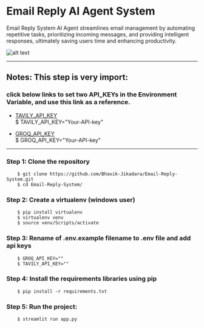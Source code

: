# Email Reply AI Agent System

Email Reply System AI Agent streamlines email management by automating repetitive tasks, prioritizing incoming messages, and providing intelligent responses, ultimately saving users time and enhancing productivity.

![alt text]([https://i.ytimg.com/vi/fKMHKlO-sE4/sddefault.jpg](https://mega.nz/file/i7YmkQZL#no5rmTb5lXa5OZWfXPt5jyZ06bGEvBMGlZ8fY_GKzXs))

---

## Notes: This step is very import:

### click below links to set two API_KEYs in the Environment Variable, and use this link as a reference.

- [TAVILY_API_KEY](https://app.tavily.com/)  
   $ TAVILY_API_KEY="Your-API-key"

- [GROQ_API_KEY](https://console.groq.com/keys)  
   $ GROQ_API_KEY="Your-API-key"

---

### Step 1: Clone the repository

```
    $ git clone https://github.com/Bhavik-Jikadara/Email-Reply-System.git
    $ cd Email-Reply-System/
```

### Step 2: Create a virtualenv (windows user)

```
    $ pip install virtualenv
    $ virtualenv venv
    $ source venv/Scripts/activate
```

### Step 3: Rename of .env.example filename to .env file and add api keys

```
    $ GROQ_API_KEY=""
    $ TAVILY_API_KEY=""
```

### Step 4: Install the requirements libraries using pip

```
    $ pip install -r requirements.txt
```

### Step 5: Run the project:

```
    $ streamlit run app.py
```
